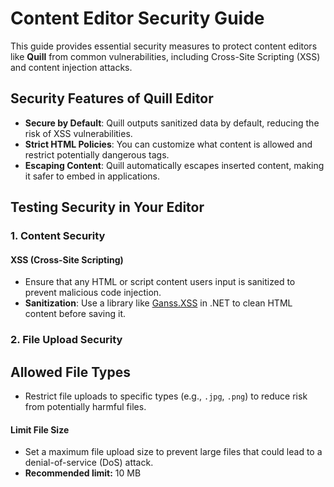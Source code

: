 # Content Editor Security Guide

This guide provides essential security measures to protect content editors like **Quill** from common vulnerabilities, including Cross-Site Scripting (XSS) and content injection attacks.

## Security Features of Quill Editor

- **Secure by Default**: Quill outputs sanitized data by default, reducing the risk of XSS vulnerabilities.
- **Strict HTML Policies**: You can customize what content is allowed and restrict potentially dangerous tags.
- **Escaping Content**: Quill automatically escapes inserted content, making it safer to embed in applications.

## Testing Security in Your Editor

### 1. Content Security
#### XSS (Cross-Site Scripting)
- Ensure that any HTML or script content users input is sanitized to prevent malicious code injection.
- **Sanitization**: Use a library like [Ganss.XSS](https://github.com/mganss/HtmlSanitizer) in .NET to clean HTML content before saving it.


### 2. File Upload Security

## Allowed File Types
- Restrict file uploads to specific types (e.g., `.jpg`, `.png`) to reduce risk from potentially harmful files.

#### Limit File Size
- Set a maximum file upload size to prevent large files that could lead to a denial-of-service (DoS) attack.
- **Recommended limit:** 10 MB


